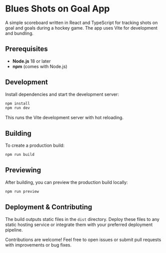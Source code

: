 # Blues Shots on Goal App

A simple scoreboard written in React and TypeScript for tracking shots on goal and goals during a hockey game. The app uses Vite for development and bundling.

## Prerequisites

- **Node.js** 18 or later
- **npm** (comes with Node.js)

## Development

Install dependencies and start the development server:

```bash
npm install
npm run dev
```

This runs the Vite development server with hot reloading.

## Building

To create a production build:

```bash
npm run build
```

## Previewing

After building, you can preview the production build locally:

```bash
npm run preview
```

## Deployment & Contributing

The build outputs static files in the `dist` directory. Deploy these files to any static hosting service or integrate them with your preferred deployment pipeline.

Contributions are welcome! Feel free to open issues or submit pull requests with improvements or bug fixes.
